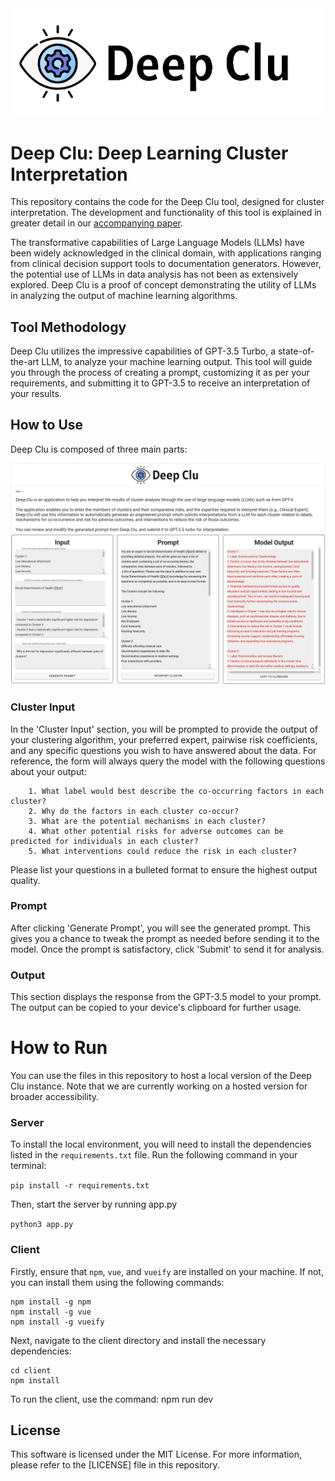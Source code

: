 <div align="center">
  <img src="README/logo.png" alt="Deep Clu Logo" width="500" />
</div>

# Deep Clu: Deep Learning Cluster Interpretation

This repository contains the code for the Deep Clu tool, designed for cluster interpretation. The development and functionality of this tool is explained in greater detail in our [accompanying paper](URL).

The transformative capabilities of Large Language Models (LLMs) have been widely acknowledged in the clinical domain, with applications ranging from clinical decision support tools to documentation generators. However, the potential use of LLMs in data analysis has not been as extensively explored. Deep Clu is a proof of concept demonstrating the utility of LLMs in analyzing the output of machine learning algorithms.

## Tool Methodology
Deep Clu utilizes the impressive capabilities of GPT-3.5 Turbo, a state-of-the-art LLM, to analyze your machine learning output. This tool will guide you through the process of creating a prompt, customizing it as per your requirements, and submitting it to GPT-3.5 to receive an interpretation of your results.

## How to Use

Deep Clu is composed of three main parts: 

![Deep Clu Interface](./README/interface.png)

### Cluster Input
In the 'Cluster Input' section, you will be prompted to provide the output of your clustering algorithm, your preferred expert, pairwise risk coefficients, and any specific questions you wish to have answered about the data. For reference, the form will always query the model with the following questions about your output:

```   
    1. What label would best describe the co-occurring factors in each cluster?
    2. Why do the factors in each cluster co-occur?
    3. What are the potential mechanisms in each cluster?
    4. What other potential risks for adverse outcomes can be predicted for individuals in each cluster?
    5. What interventions could reduce the risk in each cluster?
```

Please list your questions in a bulleted format to ensure the highest output quality.

### Prompt

After clicking 'Generate Prompt', you will see the generated prompt. This gives you a chance to tweak the prompt as needed before sending it to the model. Once the prompt is satisfactory, click 'Submit' to send it for analysis.

### Output

This section displays the response from the GPT-3.5 model to your prompt. The output can be copied to your device's clipboard for further usage.

# How to Run

You can use the files in this repository to host a local version of the Deep Clu instance. Note that we are currently working on a hosted version for broader accessibility.

### Server

To install the local environment, you will need to install the dependencies listed in the `requirements.txt` file. Run the following command in your terminal:

```pip install -r requirements.txt```

Then, start the server by running app.py

```python3 app.py```

### Client
Firstly, ensure that `npm`, `vue`, and `vueify` are installed on your machine. If not, you can install them using the following commands:

```
npm install -g npm
npm install -g vue
npm install -g vueify
```
Next, navigate to the client directory and install the necessary dependencies:

```
cd client
npm install
```
To run the client, use the command:
npm run dev


## License

This software is licensed under the MIT License. For more information, please refer to the [LICENSE] file in this repository.
